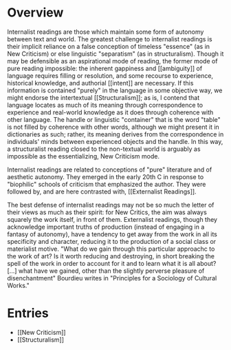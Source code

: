 # Overview

Internalist readings are those which maintain some form of autonomy between text and world. The greatest challenge to internalist readings is their implicit reliance on a false conception of timeless "essence" (as in New Criticism) or else linguistic "separatism" (as in structuralism). Though it may be defensible as an aspirational mode of reading, the former mode of pure reading impossible: the inherent gappiness and [[ambiguity]] of language requires filling or resolution, and some recourse to experience, historical knowledge, and authorial [[intent]] are necessary. If this information is contained "purely" in the language in some objective way, we might endorse the intertextual [[Structuralism]]; as is, I contend that language locates as much of its meaning through correspondence to experience and real-world knowledge as it does through coherence with other language. The handle or linguistic "container" that is the word "table" is not filled by coherence with other words, although we might present it in dictionaries as such; rather, its meaning derives from the correspondence in individuals' minds between experienced objects and the handle. In this way, a structuralist reading closed to the non-textual world is arguably as impossible as the essentializing, New Criticism mode.

Internalist readings are related to conceptions of "pure" literature and of aesthetic autonomy. They emerged in the early 20th C in response to "biophilic" schools of criticism that emphasized the author. They were followed by, and are here contrasted with, [[Externalist Readings]]. 

The best defense of internalist readings may not be so much the letter of their views as much as their spirit: for New Critics, the aim was always squarely the work itself, in front of them. Externalist readings, though they acknowledge important truths of production (instead of engaging in a fantasy of autonomy), have a tendency to get away from the work in all its specificity and character, reducing it to the production of a social class or materialist motive. "What do we gain through this particular approachc to the work of art? Is it worth reducing and destroying, in short breaking the spell of the work in order to account for it and to learn what it is all about? [...] what have we gained, other than the slightly perverse pleasure of disenchantment" Bourdieu writes in "Principles for a Sociology of Cultural Works." 

# Entries

* [[New Criticism]]
* [[Structuralism]]